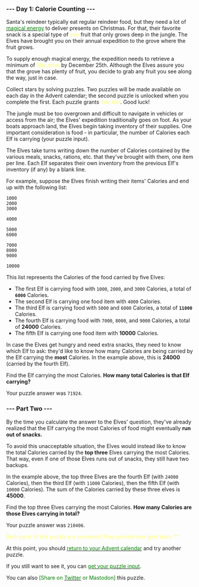 ### --- Day 1: Calorie Counting ---
Santa's reindeer typically eat regular reindeer food, but they need a lot of [<span style="color:#007F00">magical energy</span>](https://adventofcode.com/2018/day/25) to deliver presents on Christmas. For that, their favorite snack is a special type of <span style="color:#FFFF6F">star</span> fruit that only grows deep in the jungle. The Elves have brought you on their annual expedition to the grove where the fruit grows.

To supply enough magical energy, the expedition needs to retrieve a minimum of <span style="color:#FFFF6F">fifty stars</span> by December 25th. Although the Elves assure you that the grove has plenty of fruit, you decide to grab any fruit you see along the way, just in case.

Collect stars by solving puzzles. Two puzzles will be made available on each day in the Advent calendar; the second puzzle is unlocked when you complete the first. Each puzzle grants <span style="color:#FFFF6F">one star</span>. Good luck!

The jungle must be too overgrown and difficult to navigate in vehicles or access from the air; the Elves' expedition traditionally goes on foot. As your boats approach land, the Elves begin taking inventory of their supplies. One important consideration is food - in particular, the number of Calories each Elf is carrying (your puzzle input).

The Elves take turns writing down the number of Calories contained by the various meals, snacks, rations, etc. that they've brought with them, one item per line. Each Elf separates their own inventory from the previous Elf's inventory (if any) by a blank line.

For example, suppose the Elves finish writing their items' Calories and end up with the following list:

    1000
    2000
    3000

    4000

    5000
    6000

    7000
    8000
    9000

    10000

This list represents the Calories of the food carried by five Elves:

- The first Elf is carrying food with `1000`, `2000`, and `3000` Calories, a total of <b>`6000`</b> Calories.
- The second Elf is carrying one food item with `4000` Calories.
- The third Elf is carrying food with `5000` and `6000` Calories, a total of <b>`11000`</b> Calories.
- The fourth Elf is carrying food with `7000`, `8000`, and `9000` Calories, a total of <b>24000</b> Calories.
- The fifth Elf is carrying one food item with <b>10000</b> Calories.

In case the Elves get hungry and need extra snacks, they need to know which Elf to ask: they'd like to know how many Calories are being carried by the Elf carrying the <b>most</b> Calories. In the example above, this is <b>24000</b> (carried by the fourth Elf).

Find the Elf carrying the most Calories. <b>How many total Calories is that Elf carrying?</b>

Your puzzle answer was `71924`.

### --- Part Two ---

By the time you calculate the answer to the Elves' question, they've already realized that the Elf carrying the most Calories of food might eventually <b>run out of snacks.</b>

To avoid this unacceptable situation, the Elves would instead like to know the total Calories carried by the <b>top three</b> Elves carrying the most Calories. That way, even if one of those Elves runs out of snacks, they still have two backups.

In the example above, the top three Elves are the fourth Elf (with `24000` Calories), then the third Elf (with `11000` Calories), then the fifth Elf (with `10000` Calories). The sum of the Calories carried by these three elves is <b>45000</b>.

Find the top three Elves carrying the most Calories. <b>How many Calories are those Elves carrying in total?</b>

Your puzzle answer was `210406`.

<span style="color:#FFFF6F">Both parts of this puzzle are complete! They provide two gold stars: **</span>

At this point, you should [<span style="color:#007F00">return to your Advent calendar</span>](https://adventofcode.com/2022) and try another puzzle.

If you still want to see it, you can [<span style="color:#007F00">get your puzzle input</span>](https://adventofcode.com/2022/day/1/input).

You can also <span style="color:#007F00">[Share on [<span style="color:#007F00">Twitter</span>](https://twitter.com/intent/tweet?text=I%27ve+completed+%22Calorie+Counting%22+%2D+Day+1+%2D+Advent+of+Code+2022&url=https%3A%2F%2Fadventofcode%2Ecom%2F2022%2Fday%2F1&related=ericwastl&hashtags=AdventOfCode) or Mastodon]</span> this puzzle.